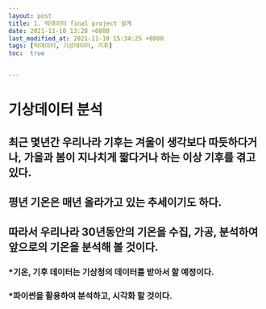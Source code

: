 ```yaml
---
layout: post
title: 1. 빅데이터 final project 설계
date: 2021-11-10 13:28 +0800
last_modified_at: 2021-11-10 15:34:25 +0800
tags: [빅데이터, 기상데이터, 기후]
toc:  true


---
```


# 기상데이터 분석

## 최근 몇년간 우리나라 기후는 겨울이 생각보다 따듯하다거나, 가을과 봄이 지나치게 짧다거나 하는 이상 기후를 겪고있다.
## 평년 기온은 매년 올라가고 있는 추세이기도 하다. 
## 따라서 우리나라 30년동안의 기온을 수집, 가공, 분석하여 앞으로의 기온을 분석해 볼 것이다. 

### *기온, 기후 데이터는 기상청의 데이터를 받아서 할 예정이다. 
### *파이썬을 활용하여 분석하고, 시각화 할 것이다. 
